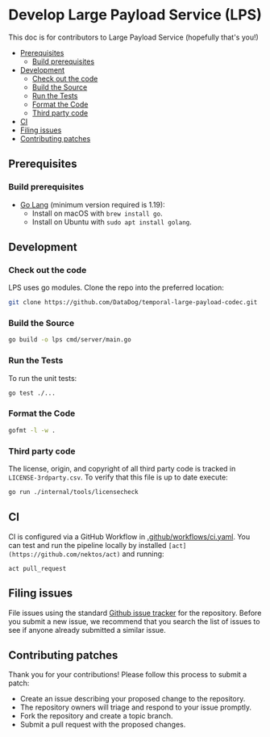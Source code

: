 # Develop Large Payload Service (LPS)

This doc is for contributors to  Large Payload Service (hopefully that's you!)

<!-- toc -->

- [Prerequisites](#prerequisites)
  * [Build prerequisites](#build-prerequisites)
- [Development](#development)
  * [Check out the code](#check-out-the-code)
  * [Build the Source](#build-the-source)
  * [Run the Tests](#run-the-tests)
  * [Format the Code](#format-the-code)
  * [Third party code](#third-party-code)
- [CI](#ci)
- [Filing issues](#filing-issues)
- [Contributing patches](#contributing-patches)

<!-- tocstop -->

## Prerequisites

### Build prerequisites

* [Go Lang](https://golang.org/) (minimum version required is 1.19):
    - Install on macOS with `brew install go`.
    - Install on Ubuntu with `sudo apt install golang`.

## Development

### Check out the code

LPS uses go modules.
Clone the repo into the preferred location:

```bash
git clone https://github.com/DataDog/temporal-large-payload-codec.git
```

### Build the Source

```sh
go build -o lps cmd/server/main.go
```

### Run the Tests

To run the unit tests:

```sh
go test ./...
```

### Format the Code

```sh
gofmt -l -w .
```

### Third party code

The license, origin, and copyright of all third party code is tracked in `LICENSE-3rdparty.csv`.
To verify that this file is up to date execute:

```sh
go run ./internal/tools/licensecheck
```

## CI

CI is configured via a GitHub Workflow in [.github/workflows/ci.yaml](.github/workflows/ci.yaml).
You can test and run the pipeline locally by installed `[act](https://github.com/nektos/act)` and running:

```shell
act pull_request
```

## Filing issues

File issues using the standard [Github issue tracker](https://github.com/DataDog/temporal-large-payload-codec/issues) for the repository.
Before you submit a new issue, we recommend that you search the list of issues to see if anyone already submitted a similar issue.

## Contributing patches

Thank you for your contributions! Please follow this process to submit a patch:

- Create an issue describing your proposed change to the repository.
- The repository owners will triage and respond to your issue promptly.
- Fork the repository and create a topic branch.
- Submit a pull request with the proposed changes.
